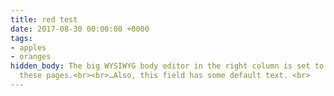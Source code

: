 ```yaml
---
title: red test
date: 2017-08-30 00:00:00 +0000
tags:
- apples
- oranges
hidden_body: The big WYSIWYG body editor in the right column is set to "hidden" for
  these pages.<br><br>…Also, this field has some default text. <br>
---
```

